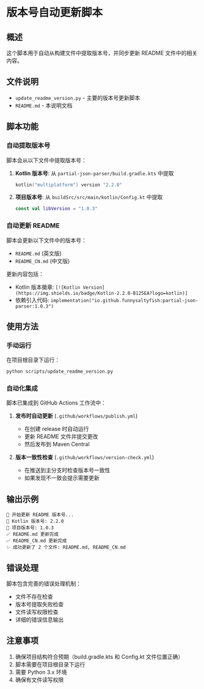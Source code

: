 # 版本号自动更新脚本

## 概述

这个脚本用于自动从构建文件中提取版本号，并同步更新 README 文件中的相关内容。

## 文件说明

- `update_readme_version.py` - 主要的版本号更新脚本
- `README.md` - 本说明文档

## 脚本功能

### 自动提取版本号

脚本会从以下文件中提取版本号：

1. **Kotlin 版本号**: 从 `partial-json-parser/build.gradle.kts` 中提取
   ```kotlin
   kotlin("multiplatform") version "2.2.0"
   ```

2. **项目版本号**: 从 `buildSrc/src/main/kotlin/Config.kt` 中提取
   ```kotlin
   const val libVersion = "1.0.3"
   ```

### 自动更新 README

脚本会更新以下文件中的版本号：

- `README.md` (英文版)
- `README_CN.md` (中文版)

更新内容包括：
- Kotlin 版本徽章: `[![Kotlin Version](https://img.shields.io/badge/Kotlin-2.2.0-B125EA?logo=kotlin)]`
- 依赖引入代码: `implementation("io.github.funnysaltyfish:partial-json-parser:1.0.3")`

## 使用方法

### 手动运行

在项目根目录下运行：

```bash
python scripts/update_readme_version.py
```

### 自动化集成

脚本已集成到 GitHub Actions 工作流中：

1. **发布时自动更新** (`.github/workflows/publish.yml`)
   - 在创建 release 时自动运行
   - 更新 README 文件并提交更改
   - 然后发布到 Maven Central

2. **版本一致性检查** (`.github/workflows/version-check.yml`)
   - 在推送到主分支时检查版本号一致性
   - 如果发现不一致会提示需要更新

## 输出示例

```
🚀 开始更新 README 版本号...
📝 Kotlin 版本号: 2.2.0
📝 项目版本号: 1.0.3
✅ README.md 更新完成
✅ README_CN.md 更新完成
✨ 成功更新了 2 个文件: README.md, README_CN.md
```

## 错误处理

脚本包含完善的错误处理机制：

- 文件不存在检查
- 版本号提取失败检查
- 文件读写权限检查
- 详细的错误信息输出

## 注意事项

1. 确保项目结构符合预期（build.gradle.kts 和 Config.kt 文件位置正确）
2. 脚本需要在项目根目录下运行
3. 需要 Python 3.x 环境
4. 确保有文件读写权限 